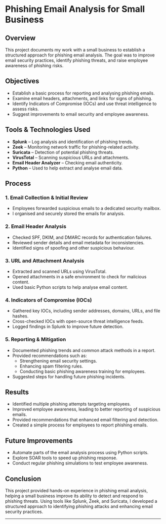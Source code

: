 # Phishing Email Analysis for Small Business

## Overview

This project documents my work with a small business to establish a structured approach for phishing email analysis. The goal was to improve email security practices, identify phishing threats, and raise employee awareness of phishing risks.

## Objectives

- Establish a basic process for reporting and analysing phishing emails.
- Examine email headers, attachments, and links for signs of phishing.
- Identify Indicators of Compromise (IOCs) and use threat intelligence to assess risks.
- Suggest improvements to email security and employee awareness.

## Tools & Technologies Used

- **Splunk** – Log analysis and identification of phishing trends.
- **Zeek** – Monitoring network traffic for phishing-related activity.
- **Suricata** – Detection of potential phishing threats.
- **VirusTotal** – Scanning suspicious URLs and attachments.
- **Email Header Analyzer** – Checking email authenticity.
- **Python** – Used to help extract and analyse email data.

## Process

### 1. Email Collection & Initial Review

- Employees forwarded suspicious emails to a dedicated security mailbox.
- I organised and securely stored the emails for analysis.

### 2. Email Header Analysis

- Checked SPF, DKIM, and DMARC records for authentication failures.
- Reviewed sender details and email metadata for inconsistencies.
- Identified signs of spoofing and other suspicious behaviour.

### 3. URL and Attachment Analysis

- Extracted and scanned URLs using VirusTotal.
- Opened attachments in a safe environment to check for malicious content.
- Used basic Python scripts to help analyse email content.

### 4. Indicators of Compromise (IOCs)

- Gathered key IOCs, including sender addresses, domains, URLs, and file hashes.
- Cross-checked IOCs with open-source threat intelligence feeds.
- Logged findings in Splunk to improve future detection.

### 5. Reporting & Mitigation

- Documented phishing trends and common attack methods in a report.
- Provided recommendations such as:
  - Strengthening email security settings.
  - Enhancing spam filtering rules.
  - Conducting basic phishing awareness training for employees.
- Suggested steps for handling future phishing incidents.

## Results

- Identified multiple phishing attempts targeting employees.
- Improved employee awareness, leading to better reporting of suspicious emails.
- Provided recommendations that enhanced email filtering and detection.
- Created a simple process for employees to report phishing emails.

## Future Improvements

- Automate parts of the email analysis process using Python scripts.
- Explore SOAR tools to speed up phishing response.
- Conduct regular phishing simulations to test employee awareness.

## Conclusion

This project provided hands-on experience in phishing email analysis, helping a small business improve its ability to detect and respond to phishing threats. Using tools like Splunk, Zeek, and Suricata, I developed a structured approach to identifying phishing attacks and enhancing email security practices.

---

